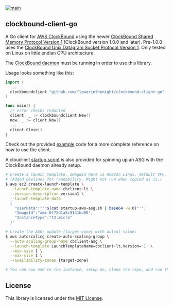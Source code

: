 [![main](https://github.com/flowerinthenight/clockbound-client-go/actions/workflows/main.yml/badge.svg)](https://github.com/flowerinthenight/clockbound-client-go/actions/workflows/main.yml)

## clockbound-client-go

A Go client for [AWS ClockBound](https://github.com/aws/clock-bound) using the newer [ClockBound Shared Memory Protocol Version 1](https://github.com/aws/clock-bound/blob/main/docs/PROTOCOL.md#clockbound-shared-memory-protocol-version-1) (ClockBound version 1.0.0 and later). Pre-1.0.0 uses the [ClockBound Unix Datagram Socket Protocol Version 1](https://github.com/aws/clock-bound/blob/main/docs/PROTOCOL.md#clockbound-unix-datagram-socket-protocol-version-1). Only tested on Linux on little endian CPU architecture.

The [ClockBound daemon](https://github.com/aws/clock-bound/tree/main/clock-bound-d) must be running in order to use this library.

Usage looks something like this:

```go
import (
  ...
  clockboundclient "github.com/flowerinthenight/clockbound-client-go"
)

func main() {
  // error checks redacted
  client, _ := clockboundclient.New()
  now, _ := client.Now()
  ...
  client.Close()
}
```

Check out the provided [example](./example/main.go) code for a more complete reference on how to use the client.

A cloud-init [startup script](./startup-aws-asg.sh) is also provided for spinning up an ASG with the ClockBound daemon already setup.

```sh
# Create a launch template. ImageId here is Amazon Linux, default VPC.
# (Added newlines for readability. Might not run when copied as is.)
$ aws ec2 create-launch-template \
  --launch-template-name cbclient-lt \
  --version-description version1 \
  --launch-template-data '
  {
    "UserData":"'"$(cat startup-aws-asg.sh | base64 -w 0)"'",
    "ImageId":"ami-0f75d1a8c9141bd00",
    "InstanceType":"t2.micro"
  }'

# Create the ASG; update {target-zone} with actual value:
$ aws autoscaling create-auto-scaling-group \
  --auto-scaling-group-name cbclient-asg \
  --launch-template LaunchTemplateName=cbclient-lt,Version='1' \
  --min-size 1 \
  --max-size 1 \
  --availability-zones {target-zone}

# You can now SSH to the instance, setup Go, clone the repo, and run the sample.
```

## License

This library is licensed under the [MIT License](./LICENSE).
